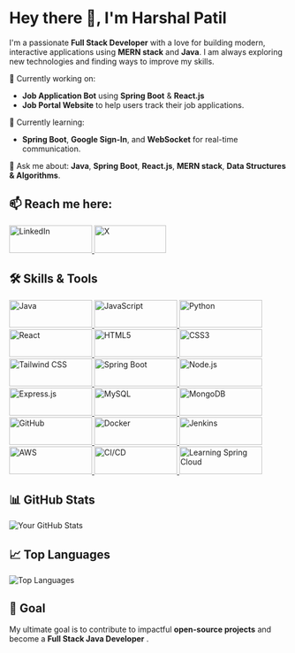 # Hey there 👋, I'm Harshal Patil

I'm a passionate **Full Stack Developer** with a love for building modern, interactive applications using **MERN stack** and **Java**. I am always exploring new technologies and finding ways to improve my skills.

🔭 Currently working on:  
- **Job Application Bot** using **Spring Boot** & **React.js**  
- **Job Portal Website** to help users track their job applications.  

🌱 Currently learning:  
- **Spring Boot**, **Google Sign-In**, and **WebSocket** for real-time communication.  

💬 Ask me about: **Java**, **Spring Boot**, **React.js**, **MERN stack**, **Data Structures & Algorithms**.



## 📫 Reach me here:
<a href="https://www.linkedin.com/in/harshalpatil25/" target="_blank">
  <img src="https://img.shields.io/badge/LinkedIn-0077B5?style=for-the-badge&logo=linkedin&logoColor=white" alt="LinkedIn" width="150" height="50"/>
</a>
<a href="https://x.com/Harshal_Patil25" target="_blank">
  <img src="https://img.shields.io/badge/X-1DA1F2?style=for-the-badge&logo=twitter&logoColor=white" alt="X" width="130" height="50"/>
</a>





## 🛠️ Skills & Tools

<a href="https://www.oracle.com/java/" target="_blank">
  <img src="https://img.shields.io/badge/Java-007396?style=for-the-badge&logo=java&logoColor=white" alt="Java" width="150" height="50"/>
</a>
<a href="https://www.javascript.com/" target="_blank">
  <img src="https://img.shields.io/badge/JavaScript-F7DF1E?style=for-the-badge&logo=javascript&logoColor=black" alt="JavaScript" width="150" height="50"/>
</a>
<a href="https://www.python.org/" target="_blank">
  <img src="https://img.shields.io/badge/Python-3776AB?style=for-the-badge&logo=python&logoColor=white" alt="Python" width="150" height="50"/>
</a>
<a href="https://reactjs.org/" target="_blank">
  <img src="https://img.shields.io/badge/React-61DAFB?style=for-the-badge&logo=react&logoColor=black" alt="React" width="150" height="50"/>
</a>
<a href="https://www.w3.org/html/" target="_blank">
  <img src="https://img.shields.io/badge/HTML5-E34F26?style=for-the-badge&logo=html5&logoColor=white" alt="HTML5" width="150" height="50"/>
</a>
<a href="https://www.w3.org/Style/CSS/" target="_blank">
  <img src="https://img.shields.io/badge/CSS3-1572B6?style=for-the-badge&logo=css3&logoColor=white" alt="CSS3" width="150" height="50"/>
</a>
<a href="https://tailwindcss.com/" target="_blank">
  <img src="https://img.shields.io/badge/Tailwind%20CSS-06B6D4?style=for-the-badge&logo=tailwind-css&logoColor=white" alt="Tailwind CSS" width="150" height="50"/>
</a>
<a href="https://spring.io/projects/spring-boot" target="_blank">
  <img src="https://img.shields.io/badge/Spring%20Boot-6DB33F?style=for-the-badge&logo=springboot&logoColor=white" alt="Spring Boot" width="150" height="50"/>
</a>
<a href="https://nodejs.org/" target="_blank">
  <img src="https://img.shields.io/badge/Node.js-339933?style=for-the-badge&logo=node.js&logoColor=white" alt="Node.js" width="150" height="50"/>
</a>
<a href="https://expressjs.com/" target="_blank">
  <img src="https://img.shields.io/badge/Express.js-000000?style=for-the-badge&logo=express&logoColor=white" alt="Express.js" width="150" height="50"/>
</a>
<a href="https://www.mysql.com/" target="_blank">
  <img src="https://img.shields.io/badge/MySQL-00758F?style=for-the-badge&logo=mysql&logoColor=white" alt="MySQL" width="150" height="50"/>
</a>
<a href="https://www.mongodb.com/" target="_blank">
  <img src="https://img.shields.io/badge/MongoDB-47A248?style=for-the-badge&logo=mongodb&logoColor=white" alt="MongoDB" width="150" height="50"/>
</a>
<a href="https://github.com/" target="_blank">
  <img src="https://img.shields.io/badge/GitHub-181717?style=for-the-badge&logo=github&logoColor=white" alt="GitHub" width="150" height="50"/>
</a>
<a href="https://www.docker.com/" target="_blank">
  <img src="https://img.shields.io/badge/Docker-2496ED?style=for-the-badge&logo=docker&logoColor=white" alt="Docker" width="150" height="50"/>
</a>

<a href="https://www.jenkins.io/" target="_blank">
  <img src="https://img.shields.io/badge/Jenkins-FF9800?style=for-the-badge&logo=jenkins&logoColor=white" alt="Jenkins" width="150" height="50"/>
</a>
<a href="https://aws.amazon.com/" target="_blank">
  <img src="https://img.shields.io/badge/AWS-232F3E?style=for-the-badge&logo=amazonaws&logoColor=white" alt="AWS" width="150" height="50"/>
</a>

<a href="https://circleci.com/" target="_blank">
  <img src="https://img.shields.io/badge/CI%2FCD-00D100?style=for-the-badge&logo=circleci&logoColor=white" alt="CI/CD" width="150" height="50"/>
</a>
<a href="https://spring.io/projects/spring-cloud" target="_blank">
  <img src="https://img.shields.io/badge/Learning-%20Spring%20Cloud-0A4A68?style=for-the-badge&logo=spring&logoColor=white" alt="Learning Spring Cloud" width="150" height="50"/>
</a>




## 📊 GitHub Stats

![Your GitHub Stats](https://github-readme-stats.vercel.app/api?username=HarshalRPatil25&show_icons=true&theme=radical)

## 📈 Top Languages

![Top Languages](https://github-readme-stats.vercel.app/api/top-langs/?username=HarshalRPatil25&layout=compact&theme=radical)

## 🎯 Goal  
My ultimate goal is to contribute to impactful **open-source projects** and become a **Full Stack Java Developer** . 
































